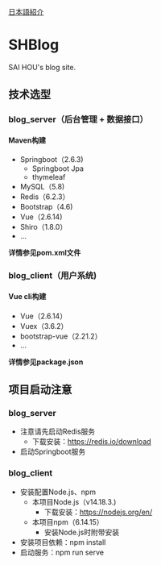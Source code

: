 [日本語紹介](https://github.com/alatai/SHBlog/tree/japanese)

# SHBlog
SAI HOU's blog site.

## 技术选型
### blog_server（后台管理 + 数据接口）
#### Maven构建
* Springboot（2.6.3)
  * Springboot Jpa
  * thymeleaf
* MySQL（5.8)
* Redis（6.2.3）
* Bootstrap（4.6)
* Vue（2.6.14)
* Shiro（1.8.0）
* ...

**详情参见pom.xml文件**

### blog_client（用户系统)
#### Vue cli构建
* Vue（2.6.14）
* Vuex（3.6.2）
* bootstrap-vue（2.21.2）
* ...

**详情参见package.json**

## 项目启动注意
### blog_server
* 注意请先启动Redis服务
  * 下载安装：https://redis.io/download
* 启动Springboot服务

### blog_client
* 安装配置Node.js、npm
  * 本项目Node.js（v14.18.3.)
    * 下载安装：https://nodejs.org/en/
  * 本项目npm（6.14.15）
    * 安装Node.js时附带安装
* 安装项目依赖：npm install
* 启动服务：npm run serve
